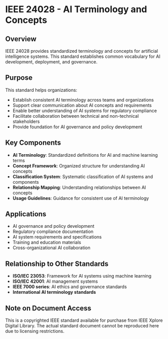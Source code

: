 # IEEE 24028 - AI Terminology and Concepts

## Overview
IEEE 24028 provides standardized terminology and concepts for artificial intelligence systems. This standard establishes common vocabulary for AI development, deployment, and governance.

## Purpose
This standard helps organizations:
- Establish consistent AI terminology across teams and organizations
- Support clear communication about AI concepts and requirements
- Enable better understanding of AI systems for regulatory compliance
- Facilitate collaboration between technical and non-technical stakeholders
- Provide foundation for AI governance and policy development

## Key Components
- **AI Terminology**: Standardized definitions for AI and machine learning terms
- **Concept Framework**: Organized structure for understanding AI concepts
- **Classification System**: Systematic classification of AI systems and components
- **Relationship Mapping**: Understanding relationships between AI concepts
- **Usage Guidelines**: Guidance for consistent use of AI terminology

## Applications
- AI governance and policy development
- Regulatory compliance documentation
- AI system requirements and specifications
- Training and education materials
- Cross-organizational AI collaboration

## Relationship to Other Standards
- **ISO/IEC 23053**: Framework for AI systems using machine learning
- **ISO/IEC 42001**: AI management systems
- **IEEE 7000 series**: AI ethics and governance standards
- **International AI terminology standards**

## Note on Document Access
This is a copyrighted IEEE standard available for purchase from IEEE Xplore Digital Library. The actual standard document cannot be reproduced here due to licensing restrictions.
